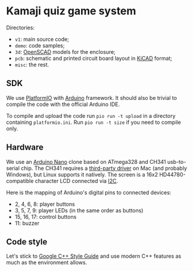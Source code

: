 # Kamaji quiz game system

Directories:
 * `v1`: main source code;
 * `demo`: code samples;
 * `3d`: [OpenSCAD](http://www.openscad.org/) models for the enclosure;
 * `pcb`: schematic and printed circuit board layout in [KiCAD](http://kicad-pcb.org/) format;
 * `misc`: the rest.

## SDK

We use [PlatformIO](http://platformio.org) with
[Arduino](http://platformio.org/frameworks/arduino) framework. It should also
be trivial to compile the code with the official Arduino IDE.

To compile and upload the code run `pio run -t upload` in a directory
containing `platformio.ini`. Run `pio run -t size` if you need to compile only.

## Hardware

We use an [Arduino Nano](https://store.arduino.cc/arduino-nano) clone based on
ATmega328 and CH341 usb-to-serial chip. The CH341 requires a [third-party
driver](https://blog.sengotta.net/signed-mac-os-driver-for-winchiphead-ch340-serial-bridge/)
on Mac (and probably Windows), but Linux supports it natively. The screen is a
16x2 HD44780-compatible character LCD connected via
[I2C](https://en.wikipedia.org/wiki/I%C2%B2C).

Here is the mapping of Arduino's digital pins to connected devices:

* 2, 4, 6, 8: player buttons
* 3, 5, 7, 9: player LEDs (in the same order as buttons)
* 15, 16, 17: control buttons
* 11: buzzer

## Code style

Let's stick to [Google C++ Style Guide](https://google.github.io/styleguide/cppguide.html)
and use modern C++ features as much as the environment allows.
